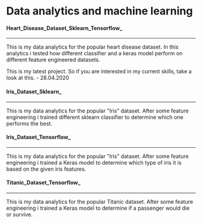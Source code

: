 # Data analytics and machine learning

#### Heart_Disease_Dataset_Sklearn_Tensorflow_ ####
----
This is my data analytics for the popular heart disease dataset. In this analytics i tested how different classifier and a keras model perform on different feature engineered datasets.
 
This is my latest project. So if you are interested in my current skills, take a look at this. - 28.04.2020
 
 
 
 

#### Iris_Dataset_Sklearn_ ####
----
This is my data analytics for the popular "Iris" dataset. After some feature engineering i trained different sklearn classifier to determine which one performs the best.

 
#### Iris_Dataset_Tensorflow_ ####
----
This is my data analytics for the popular "Iris" dataset. After some feature engineering i trained a Keras model to determine which type of iris it is based on the given iris features.

#### Titanic_Dataset_Tensorflow_ ####
----
This is my data analytics for the popular Titanic dataset. After some feature engineering i trained a Keras model to determine if a passenger would die or survive.
